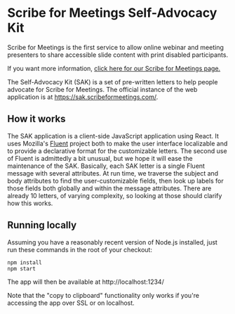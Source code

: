 # Scribe for Meetings Self-Advocacy Kit

Scribe for Meetings is the first service to allow online webinar and meeting presenters to share accessible slide content with print disabled participants.

If you want more information, [click here for our Scribe for Meetings page.](https://pneumasolutions.com/products/scribe-for-meetings/)

The Self-Advocacy Kit (SAK) is a set of pre-written letters to help people advocate for Scribe for Meetings. The official instance of the web application is at <https://sak.scribeformeetings.com/>.

## How it works

The SAK application is a client-side JavaScript application using React. It uses Mozilla's [Fluent](https://www.projectfluent.org/) project both to make the user interface localizable and to provide a declarative format for the customizable letters. The second use of Fluent is admittedly a bit unusual, but we hope it will ease the maintenance of the SAK. Basically, each SAK letter is a single Fluent message with several attributes. At run time, we traverse the subject and body attributes to find the user-customizable fields, then look up labels for those fields both globally and within the message attributes. There are already 10 letters, of varying complexity, so looking at those should clarify how this works.

## Running locally

Assuming you have a reasonably recent version of Node.js installed, just run these commands in the root of your checkout:

```
npm install
npm start
```

The app will then be available at http://localhost:1234/

Note that the "copy to clipboard" functionality only works if you're accessing the app over SSL or on localhost.
